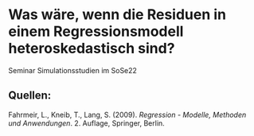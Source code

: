 # Was wäre, wenn die Residuen in einem Regressionsmodell heteroskedastisch sind?

Seminar Simulationsstudien im SoSe22

## Quellen:

Fahrmeir, L., Kneib, T., Lang, S. (2009). _Regression - Modelle, Methoden und Anwendungen_. 2. Auflage, Springer, Berlin.
